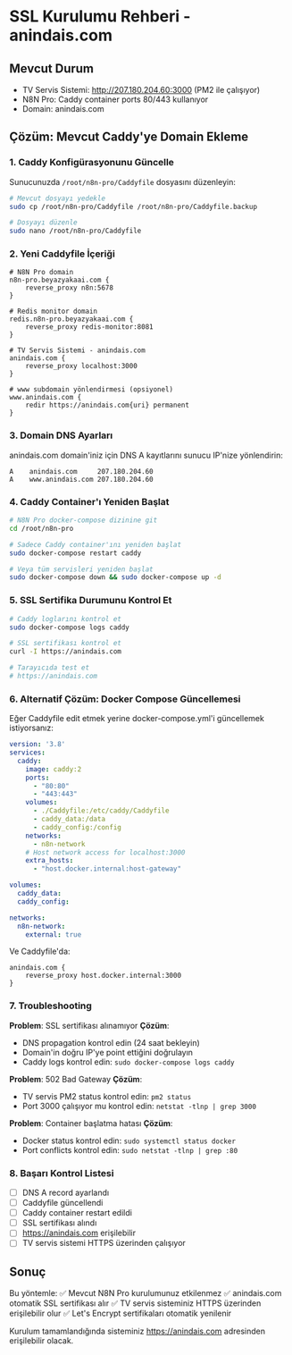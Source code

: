 # SSL Kurulumu Rehberi - anindais.com

## Mevcut Durum
- TV Servis Sistemi: http://207.180.204.60:3000 (PM2 ile çalışıyor)
- N8N Pro: Caddy container ports 80/443 kullanıyor
- Domain: anindais.com

## Çözüm: Mevcut Caddy'ye Domain Ekleme

### 1. Caddy Konfigürasyonunu Güncelle

Sunucunuzda `/root/n8n-pro/Caddyfile` dosyasını düzenleyin:

```bash
# Mevcut dosyayı yedekle
sudo cp /root/n8n-pro/Caddyfile /root/n8n-pro/Caddyfile.backup

# Dosyayı düzenle
sudo nano /root/n8n-pro/Caddyfile
```

### 2. Yeni Caddyfile İçeriği

```caddy
# N8N Pro domain
n8n-pro.beyazyakaai.com {
    reverse_proxy n8n:5678
}

# Redis monitor domain  
redis.n8n-pro.beyazyakaai.com {
    reverse_proxy redis-monitor:8081
}

# TV Servis Sistemi - anindais.com
anindais.com {
    reverse_proxy localhost:3000
}

# www subdomain yönlendirmesi (opsiyonel)
www.anindais.com {
    redir https://anindais.com{uri} permanent
}
```

### 3. Domain DNS Ayarları

anindais.com domain'iniz için DNS A kayıtlarını sunucu IP'nize yönlendirin:
```
A    anindais.com     207.180.204.60
A    www.anindais.com 207.180.204.60
```

### 4. Caddy Container'ı Yeniden Başlat

```bash
# N8N Pro docker-compose dizinine git
cd /root/n8n-pro

# Sadece Caddy container'ını yeniden başlat
sudo docker-compose restart caddy

# Veya tüm servisleri yeniden başlat
sudo docker-compose down && sudo docker-compose up -d
```

### 5. SSL Sertifika Durumunu Kontrol Et

```bash
# Caddy loglarını kontrol et
sudo docker-compose logs caddy

# SSL sertifikası kontrol et
curl -I https://anindais.com

# Tarayıcıda test et
# https://anindais.com
```

### 6. Alternatif Çözüm: Docker Compose Güncellemesi

Eğer Caddyfile edit etmek yerine docker-compose.yml'i güncellemek istiyorsanız:

```yaml
version: '3.8'
services:
  caddy:
    image: caddy:2
    ports:
      - "80:80"
      - "443:443"
    volumes:
      - ./Caddyfile:/etc/caddy/Caddyfile
      - caddy_data:/data
      - caddy_config:/config
    networks:
      - n8n-network
    # Host network access for localhost:3000
    extra_hosts:
      - "host.docker.internal:host-gateway"

volumes:
  caddy_data:
  caddy_config:

networks:
  n8n-network:
    external: true
```

Ve Caddyfile'da:
```caddy
anindais.com {
    reverse_proxy host.docker.internal:3000
}
```

### 7. Troubleshooting

**Problem**: SSL sertifikası alınamıyor
**Çözüm**: 
- DNS propagation kontrol edin (24 saat bekleyin)
- Domain'in doğru IP'ye point ettiğini doğrulayın
- Caddy logs kontrol edin: `sudo docker-compose logs caddy`

**Problem**: 502 Bad Gateway
**Çözüm**:
- TV servis PM2 status kontrol edin: `pm2 status`
- Port 3000 çalışıyor mu kontrol edin: `netstat -tlnp | grep 3000`

**Problem**: Container başlatma hatası
**Çözüm**:
- Docker status kontrol edin: `sudo systemctl status docker`
- Port conflicts kontrol edin: `sudo netstat -tlnp | grep :80`

### 8. Başarı Kontrol Listesi

- [ ] DNS A record ayarlandı
- [ ] Caddyfile güncellendi
- [ ] Caddy container restart edildi
- [ ] SSL sertifikası alındı
- [ ] https://anindais.com erişilebilir
- [ ] TV servis sistemi HTTPS üzerinden çalışıyor

## Sonuç

Bu yöntemle:
✅ Mevcut N8N Pro kurulumunuz etkilenmez
✅ anindais.com otomatik SSL sertifikası alır
✅ TV servis sisteminiz HTTPS üzerinden erişilebilir olur
✅ Let's Encrypt sertifikaları otomatik yenilenir

Kurulum tamamlandığında sisteminiz https://anindais.com adresinden erişilebilir olacak.